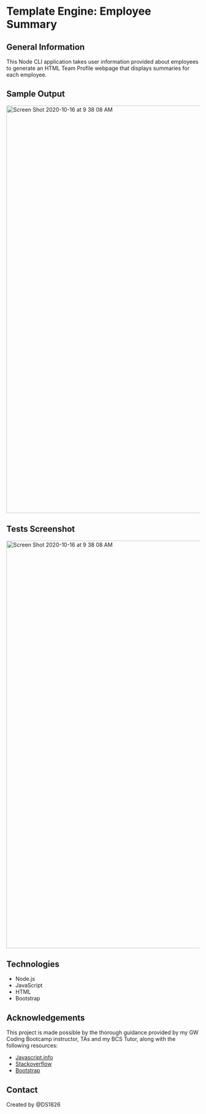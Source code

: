 # Template Engine: Employee Summary

## General Information
This Node CLI application takes user information provided about employees to generate an HTML Team Profile webpage that displays summaries for each employee.

## Sample Output
<img width="1063" alt="Screen Shot 2020-10-16 at 9 38 08 AM" src="https://user-images.githubusercontent.com/67653440/96749872-5b712d80-1399-11eb-90a6-8d2a94002021.png">

## Tests Screenshot
<img width="1063" alt="Screen Shot 2020-10-16 at 9 38 08 AM" src="https://user-images.githubusercontent.com/67653440/96749520-edc50180-1398-11eb-84e9-fd8998b5b592.png">

## Technologies
* Node.js
* JavaScript
* HTML
* Bootstrap

## Acknowledgements
This project is made possible by the thorough guidance provided by my GW Coding Bootcamp instructor, TAs and my BCS Tutor, along with the following resources:

* [Javascript.info](https://javascript.info/class-inheritance)
* [Stackoverflow](https://stackoverflow.com/questions/4482686/check-synchronously-if-file-directory-exists-in-node-js)
* [Bootstrap](https://getbootstrap.com/)

## Contact
Created by @DS1826